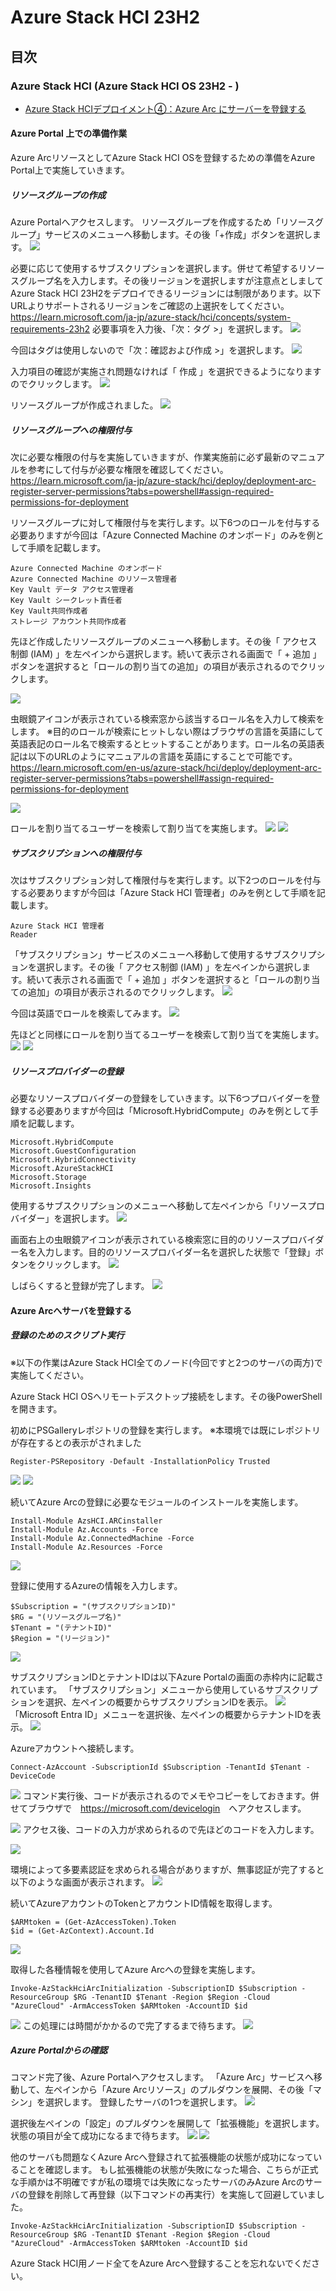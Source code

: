 # Azure Stack HCI 23H2


## 目次
### Azure Stack HCI (Azure Stack HCI OS 23H2 - )
- [Azure Stack HCIデプロイメント④：Azure Arc にサーバーを登録する](installation04)  


#### Azure Portal 上での準備作業
Azure ArcリソースとしてAzure Stack HCI OSを登録するための準備をAzure Portal上で実施していきます。

##### リソースグループの作成
Azure Portalへアクセスします。
リソースグループを作成するため「リソースグループ」サービスのメニューへ移動します。その後「+作成」ボタンを選択します。
![](pics/01.PNG)

必要に応じて使用するサブスクリプションを選択します。併せて希望するリソースグループ名を入力します。その後リージョンを選択しますが注意点としましてAzure Stack HCI 23H2をデプロイできるリージョンには制限があります。以下URLよりサポートされるリージョンをご確認の上選択をしてください。
https://learn.microsoft.com/ja-jp/azure-stack/hci/concepts/system-requirements-23h2
必要事項を入力後、「次：タグ >」を選択します。
![](pics/02.PNG)

今回はタグは使用しないので「次：確認および作成 >」を選択します。
![](pics/03.PNG)

入力項目の確認が実施され問題なければ「 作成 」を選択できるようになりますのでクリックします。
![](pics/04.PNG)

リソースグループが作成されました。
![](pics/05.PNG)

##### リソースグループへの権限付与
次に必要な権限の付与を実施していきますが、作業実施前に必ず最新のマニュアルを参考にして付与が必要な権限を確認してください。
https://learn.microsoft.com/ja-jp/azure-stack/hci/deploy/deployment-arc-register-server-permissions?tabs=powershell#assign-required-permissions-for-deployment

リソースグループに対して権限付与を実行します。以下6つのロールを付与する必要ありますが今回は「Azure Connected Machine のオンボード」のみを例として手順を記載します。
```
Azure Connected Machine のオンボード
Azure Connected Machine のリソース管理者
Key Vault データ アクセス管理者
Key Vault シークレット責任者
Key Vault共同作成者
ストレージ アカウント共同作成者
```

先ほど作成したリソースグループのメニューへ移動します。その後「 アクセス制御 (IAM) 」を左ペインから選択します。続いて表示される画面で「 + 追加 」ボタンを選択すると「ロールの割り当ての追加」の項目が表示されるのでクリックします。

![](pics/11.PNG)

虫眼鏡アイコンが表示されている検索窓から該当するロール名を入力して検索をします。
※目的のロールが検索にヒットしない際はブラウザの言語を英語にして英語表記のロール名で検索するとヒットすることがあります。ロール名の英語表記は以下のURLのようにマニュアルの言語を英語にすることで可能です。
https://learn.microsoft.com/en-us/azure-stack/hci/deploy/deployment-arc-register-server-permissions?tabs=powershell#assign-required-permissions-for-deployment

![](pics/12.PNG)

ロールを割り当てるユーザーを検索して割り当てを実施します。
![](pics/13.PNG)
![](pics/14.PNG)


##### サブスクリプションへの権限付与
次はサブスクリプション対して権限付与を実行します。以下2つのロールを付与する必要ありますが今回は「Azure Stack HCI 管理者」のみを例として手順を記載します。
```
Azure Stack HCI 管理者
Reader
```

「サブスクリプション」サービスのメニューへ移動して使用するサブスクリプションを選択します。その後「 アクセス制御 (IAM) 」を左ペインから選択します。続いて表示される画面で「 + 追加 」ボタンを選択すると「ロールの割り当ての追加」の項目が表示されるのでクリックします。
![](pics/06.PNG)

今回は英語でロールを検索してみます。
![](pics/07.PNG)

先ほどと同様にロールを割り当てるユーザーを検索して割り当てを実施します。
![](pics/09.PNG)
![](pics/10.PNG)


##### リソースプロバイダーの登録

必要なリソースプロバイダーの登録をしていきます。以下6つプロバイダーを登録する必要ありますが今回は「Microsoft.HybridCompute」のみを例として手順を記載します。

```
Microsoft.HybridCompute
Microsoft.GuestConfiguration
Microsoft.HybridConnectivity
Microsoft.AzureStackHCI
Microsoft.Storage
Microsoft.Insights
```

使用するサブスクリプションのメニューへ移動して左ペインから「リソースプロバイダー」を選択します。
![](pics/17.PNG)

画面右上の虫眼鏡アイコンが表示されている検索窓に目的のリソースプロバイダー名を入力します。目的のリソースプロバイダー名を選択した状態で「登録」ボタンをクリックします。
![](pics/18.PNG)

しばらくすると登録が完了します。
![](pics/19.PNG)



#### Azure Arcへサーバを登録する
##### 登録のためのスクリプト実行
※以下の作業はAzure Stack HCI全てのノード(今回ですと2つのサーバの両方)で実施してください。

Azure Stack HCI OSへリモートデスクトップ接続をします。その後PowerShellを開きます。

初めにPSGalleryレポジトリの登録を実行します。
※本環境では既にレポジトリが存在するとの表示がされました
```
Register-PSRepository -Default -InstallationPolicy Trusted
```
![](pics/20.PNG)
![](pics/21.PNG)

続いてAzure Arcの登録に必要なモジュールのインストールを実施します。
```
Install-Module AzsHCI.ARCinstaller
Install-Module Az.Accounts -Force
Install-Module Az.ConnectedMachine -Force
Install-Module Az.Resources -Force
```
![](pics/23.PNG)

登録に使用するAzureの情報を入力します。
```
$Subscription = "(サブスクリプションID)"
$RG = "(リソースグループ名)"
$Tenant = "(テナントID)"
$Region = "(リージョン)"
```
![](pics/24-3.PNG)

サブスクリプションIDとテナントIDは以下Azure Portalの画面の赤枠内に記載されています。
「サブスクリプション」メニューから使用しているサブスクリプションを選択、左ペインの概要からサブスクリプションIDを表示。
![](pics/24-1.PNG)
「Microsoft Entra ID」メニューを選択後、左ペインの概要からテナントIDを表示。
![](pics/24-2.PNG)

Azureアカウントへ接続します。
```
Connect-AzAccount -SubscriptionId $Subscription -TenantId $Tenant -DeviceCode
```
![](pics/24.PNG)
コマンド実行後、コードが表示されるのでメモやコピーをしておきます。併せてブラウザで　<https://microsoft.com/devicelogin>　へアクセスします。

![](pics/25.PNG)
アクセス後、コードの入力が求められるので先ほどのコードを入力します。

![](pics/26.PNG)

環境によって多要素認証を求められる場合がありますが、無事認証が完了すると以下のような画面が表示されます。
![](pics/33.PNG)


続いてAzureアカウントのTokenとアカウントID情報を取得します。
```
$ARMtoken = (Get-AzAccessToken).Token
$id = (Get-AzContext).Account.Id
```
![](pics/34.PNG)


取得した各種情報を使用してAzure Arcへの登録を実施します。
```
Invoke-AzStackHciArcInitialization -SubscriptionID $Subscription -ResourceGroup $RG -TenantID $Tenant -Region $Region -Cloud "AzureCloud" -ArmAccessToken $ARMtoken -AccountID $id
```

![](pics/36.PNG)
この処理には時間がかかるので完了するまで待ちます。
![](pics/36-01.PNG)

##### Azure Portalからの確認
コマンド完了後、Azure Portalへアクセスします。
「Azure Arc」サービスへ移動して、左ペインから「Azure Arcリソース」のプルダウンを展開、その後「マシン」を選択します。
登録したサーバの1つを選択します。
![](pics/37.PNG)

選択後左ペインの「設定」のプルダウンを展開して「拡張機能」を選択します。状態の項目が全て成功になるまで待ちます。
![](pics/38.PNG)
![](pics/39.PNG)

他のサーバも問題なくAzure Arcへ登録されて拡張機能の状態が成功になっていることを確認します。
もし拡張機能の状態が失敗になった場合、こちらが正式な手順かは不明確ですが私の環境では失敗になったサーバのみAzure Arcのサーバの登録を削除して再登録（以下コマンドの再実行）を実施して回避していました。
```
Invoke-AzStackHciArcInitialization -SubscriptionID $Subscription -ResourceGroup $RG -TenantID $Tenant -Region $Region -Cloud "AzureCloud" -ArmAccessToken $ARMtoken -AccountID $id
```

Azure Stack HCI用ノード全てをAzure Arcへ登録することを忘れないでください。
